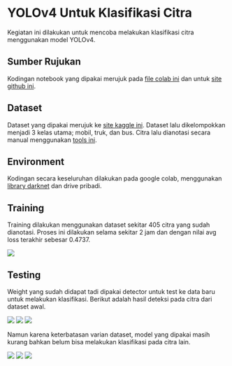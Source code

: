 # **YOLOv4 Untuk Klasifikasi Citra**
Kegiatan ini dilakukan untuk mencoba melakukan klasifikasi citra menggunakan model YOLOv4.

## Sumber Rujukan
Kodingan notebook yang dipakai merujuk pada [file colab ini](https://github.com/techzizou/yolov4-custom_Training) dan untuk [site github ini](https://github.com/techzizou/yolov4-custom_Training).

## Dataset
Dataset yang dipakai merujuk ke [site kaggle ini](https://www.kaggle.com/datasets/sdevkota007/vehicles-nepal).  Dataset lalu dikelompokkan menjadi 3 kelas utama; mobil, truk, dan bus. Citra lalu dianotasi secara manual menggunakan [tools ini](https://github.com/techzizou/OpenLabeling).

## Environment
Kodingan secara keseluruhan dilakukan pada google colab, menggunakan [library darknet](https://github.com/AlexeyAB/darknet) dan drive pribadi.

## Training
Training dilakukan menggunakan dataset sekitar 405 citra yang sudah dianotasi. Proses ini dilakukan selama sekitar 2 jam dan dengan nilai avg loss terakhir sebesar 0.4737.

![](https://github.com/alfinata/CV-AI-Kelompok1/blob/main/images/training.png)

## Testing
Weight yang sudah didapat tadi dipakai detector untuk test ke data baru untuk melakukan klasifikasi. Berikut adalah hasil deteksi pada citra dari dataset awal.

![](https://github.com/alfinata/CV-AI-Kelompok1/blob/main/images/testin1.png)
![](https://github.com/alfinata/CV-AI-Kelompok1/blob/main/images/testin2.png)
![](https://github.com/alfinata/CV-AI-Kelompok1/blob/main/images/testin3.png)

Namun karena keterbatasan varian dataset, model yang dipakai masih kurang bahkan belum bisa melakukan klasifikasi pada citra lain.

![](https://github.com/alfinata/CV-AI-Kelompok1/blob/main/images/testin4.png)
![](https://github.com/alfinata/CV-AI-Kelompok1/blob/main/images/testin5.png)
![](https://github.com/alfinata/CV-AI-Kelompok1/blob/main/images/testin6.png)
